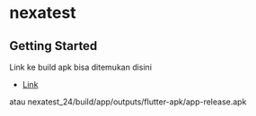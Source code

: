 # nexatest


## Getting Started

Link ke build apk bisa ditemukan disini
- [Link]([https://docs.flutter.dev/get-started/codelab](https://github.com/Gianest/nexatest_24/blob/main/build/app/outputs/flutter-apk/app-release.apk))

atau nexatest_24/build/app/outputs/flutter-apk/app-release.apk


